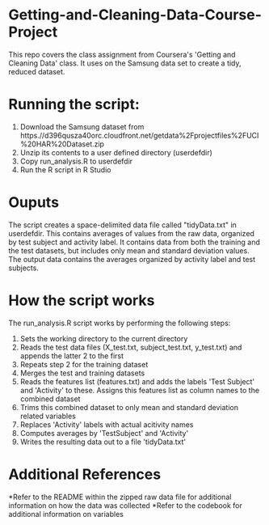# Getting-and-Cleaning-Data-Course-Project

This repo covers the class assignment from Coursera's 'Getting and Cleaning Data' class. It uses on the Samsung data set to create a tidy, reduced dataset.

# Running the script:
1. Download the Samsung dataset from https.//d396qusza40orc.cloudfront.net/getdata%2Fprojectfiles%2FUCI%20HAR%20Dataset.zip 
2. Unzip its contents to a user defined directory (userdefdir)
3. Copy run_analysis.R to userdefdir
4. Run the R script in R Studio

# Ouputs

The script creates a space-delimited data file called "tidyData.txt" in userdefdir. This contains averages of values from the raw data, organized by test subject and activity label. It contains data from both the training and the test datasets, but includes only mean and standard deviation values. The output data contains the averages organized by activity label and test subjects.

# How the script works
The run_analysis.R script works by performing the following steps:

1. Sets the working directory to the current directory
2. Reads the test data files (X_test.txt, subject_test.txt, y_test.txt) and appends the latter 2 to the first
3. Repeats step 2 for the training dataset
4. Merges the test and training datasets
5. Reads the features list (features.txt) and adds the labels 'Test Subject' and 'Activity' to these. Assigns this features list as column names to the combined dataset
6. Trims this combined dataset to only mean and standard deviation related variables
7. Replaces 'Activity' labels with actual acitivity names
8. Computes averages by 'TestSubject' and 'Activity'
9. Writes the resulting data out to a file 'tidyData.txt'

Additional References
=====================
*Refer to the README within the zipped raw data file for additional information on how the data was collected
*Refer to the codebook for additional information on variables 

